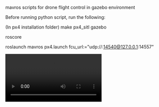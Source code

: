 mavros scripts for drone flight control in gazebo environment

Before running python script, run the following:

 (In px4 installation folder) make px4_sitl gazebo
 
 roscore
 
 roslaunch mavros px4.launch fcu_url:="udp://:14540@127.0.0.1:14557"


![](spiral.mp4)

